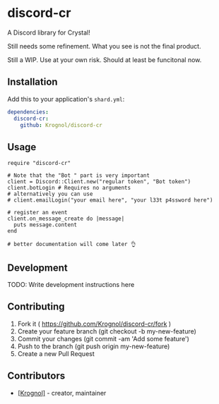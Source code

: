 # discord-cr

A Discord library for Crystal!

Still needs some refinement. What you see is not the final product.

Still a WIP. Use at your own risk. Should at least be funcitonal now.

## Installation


Add this to your application's `shard.yml`:

```yaml
dependencies:
  discord-cr:
    github: Krognol/discord-cr
```


## Usage


```crystal
require "discord-cr"

# Note that the "Bot " part is very important
client = Discord::Client.new("regular token", "Bot token")
client.botLogin # Requires no arguments
# alternatively you can use 
# client.emailLogin("your email here", "your l33t p4ssword here")

# register an event
client.on_message_create do |message|
  puts message.content
end

# better documentation will come later 👌
```

## Development

TODO: Write development instructions here

## Contributing

1. Fork it ( https://github.com/Krognol/discord-cr/fork )
2. Create your feature branch (git checkout -b my-new-feature)
3. Commit your changes (git commit -am 'Add some feature')
4. Push to the branch (git push origin my-new-feature)
5. Create a new Pull Request

## Contributors

- [[Krognol]](https://github.com/Krognol)  - creator, maintainer
